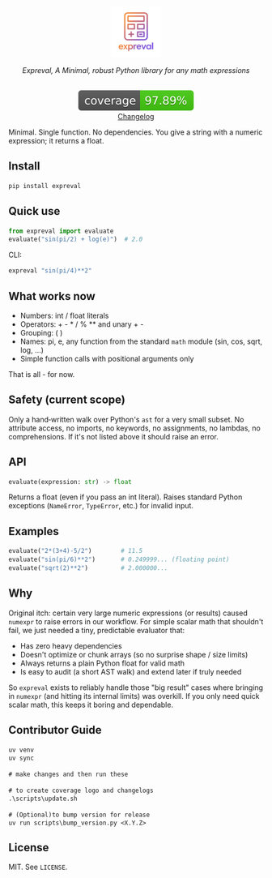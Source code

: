 <div align="center">
<img src="https://raw.githubusercontent.com/Jayanth-MKV/expreval/refs/heads/main/assets/logo.png" alt="expreval logo" width="100">

<i>Expreval, A Minimal, robust Python library for any math expressions</i>

<br/>
<!-- Coverage badge (dynamic via Codecov). Replace 'YOUR_ORG' if repo under org -->
<!-- <a href="https://codecov.io/gh/Jayanth-MKV/expreval">
	<img src="https://codecov.io/gh/Jayanth-MKV/expreval/branch/main/graph/badge.svg" alt="Coverage status" />
</a> -->

<img alt="coverage" src="https://raw.githubusercontent.com/Jayanth-MKV/expreval/refs/heads/main/assets/coverage.svg" />

<br/>
<a href="CHANGELOG.md">Changelog</a>

</div>

Minimal. Single function. No dependencies. You give a string with a numeric expression; it returns a float.

## Install

```bash
pip install expreval
```

## Quick use

```python
from expreval import evaluate
evaluate("sin(pi/2) + log(e)")  # 2.0
```

CLI:

```bash
expreval "sin(pi/4)**2"
```

## What works now

- Numbers: int / float literals
- Operators: + - \* / % \*\* and unary + -
- Grouping: ( )
- Names: pi, e, any function from the standard `math` module (sin, cos, sqrt, log, ...)
- Simple function calls with positional arguments only

That is all - for now.

## Safety (current scope)

Only a hand‑written walk over Python's `ast` for a very small subset. No attribute access, no imports, no keywords, no assignments, no lambdas, no comprehensions. If it's not listed above it should raise an error.

## API

```python
evaluate(expression: str) -> float
```

Returns a float (even if you pass an int literal). Raises standard Python exceptions (`NameError`, `TypeError`, etc.) for invalid input.

## Examples

```python
evaluate("2*(3+4)-5/2")        # 11.5
evaluate("sin(pi/6)**2")       # 0.249999... (floating point)
evaluate("sqrt(2)**2")         # 2.000000...
```

## Why

Original itch: certain very large numeric expressions (or results) caused `numexpr` to raise errors in our workflow. For simple scalar math that shouldn't fail, we just needed a tiny, predictable evaluator that:

- Has zero heavy dependencies
- Doesn't optimize or chunk arrays (so no surprise shape / size limits)
- Always returns a plain Python float for valid math
- Is easy to audit (a short AST walk) and extend later if truly needed

So `expreval` exists to reliably handle those "big result" cases where bringing in `numexpr` (and hitting its internal limits) was overkill. If you only need quick scalar math, this keeps it boring and dependable.

## Contributor Guide

```
uv venv
uv sync

# make changes and then run these 

# to create coverage logo and changelogs
.\scripts\update.sh

# (Optional)to bump version for release
uv run scripts\bump_version.py <X.Y.Z>

```


## License

MIT. See `LICENSE`.
